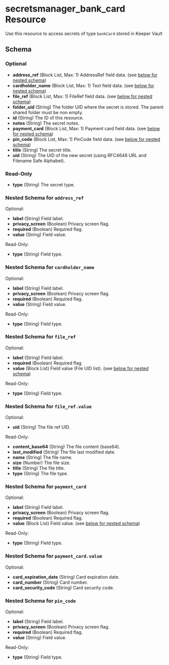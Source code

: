 # secretsmanager_bank_card Resource

Use this resource to access secrets of type `bankCard` stored in Keeper Vault

## Schema

### Optional

- **address_ref** (Block List, Max: 1) AddressRef field data. (see [below for nested schema](#nestedblock--address_ref))
- **cardholder_name** (Block List, Max: 1) Text field data. (see [below for nested schema](#nestedblock--cardholder_name))
- **file_ref** (Block List, Max: 1) FileRef field data. (see [below for nested schema](#nestedblock--file_ref))
- **folder_uid** (String) The folder UID where the secret is stored. The parent shared folder must be non empty.
- **id** (String) The ID of this resource.
- **notes** (String) The secret notes.
- **payment_card** (Block List, Max: 1) Payment card field data. (see [below for nested schema](#nestedblock--payment_card))
- **pin_code** (Block List, Max: 1) PinCode field data. (see [below for nested schema](#nestedblock--pin_code))
- **title** (String) The secret title.
- **uid** (String) The UID of the new secret (using RFC4648 URL and Filename Safe Alphabet).

### Read-Only

- **type** (String) The secret type.

<a id="nestedblock--address_ref"></a>
### Nested Schema for `address_ref`

Optional:

- **label** (String) Field label.
- **privacy_screen** (Boolean) Privacy screen flag.
- **required** (Boolean) Required flag.
- **value** (String) Field value.

Read-Only:

- **type** (String) Field type.

<a id="nestedblock--cardholder_name"></a>
### Nested Schema for `cardholder_name`

Optional:

- **label** (String) Field label.
- **privacy_screen** (Boolean) Privacy screen flag.
- **required** (Boolean) Required flag.
- **value** (String) Field value.

Read-Only:

- **type** (String) Field type.

<a id="nestedblock--file_ref"></a>
### Nested Schema for `file_ref`

Optional:

- **label** (String) Field label.
- **required** (Boolean) Required flag.
- **value** (Block List) Field value (File UID list). (see [below for nested schema](#nestedblock--file_ref--value))

Read-Only:

- **type** (String) Field type.

<a id="nestedblock--file_ref--value"></a>
### Nested Schema for `file_ref.value`

Optional:

- **uid** (String) The file ref UID.

Read-Only:

- **content_base64** (String) The file content (base64).
- **last_modified** (String) The file last modified date.
- **name** (String) The file name.
- **size** (Number) The file size.
- **title** (String) The file title.
- **type** (String) The file type.

<a id="nestedblock--payment_card"></a>
### Nested Schema for `payment_card`

Optional:

- **label** (String) Field label.
- **privacy_screen** (Boolean) Privacy screen flag.
- **required** (Boolean) Required flag.
- **value** (Block List) Field value. (see [below for nested schema](#nestedblock--payment_card--value))

Read-Only:

- **type** (String) Field type.

<a id="nestedblock--payment_card--value"></a>
### Nested Schema for `payment_card.value`

Optional:

- **card_expiration_date** (String) Card expiration date.
- **card_number** (String) Card number.
- **card_security_code** (String) Card security code.

<a id="nestedblock--pin_code"></a>
### Nested Schema for `pin_code`

Optional:

- **label** (String) Field label.
- **privacy_screen** (Boolean) Privacy screen flag.
- **required** (Boolean) Required flag.
- **value** (String) Field value.

Read-Only:

- **type** (String) Field type.
